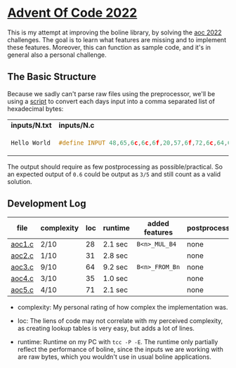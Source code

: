 # [Advent Of Code 2022](https://adventofcode.com/2022)

This is my attempt at improving the boline library, by solving the [aoc 2022](https://adventofcode.com/2022) challenges.
The goal is to learn what features are missing and to implement these features.
Moreover, this can function as sample code, and it's in general also a personal challenge.


## The Basic Structure

Because we sadly can't parse raw files using the preprocessor, we'll be using a [script](inputs/convert.sh) to convert each days input into a comma separated list of hexadecimal bytes:

<table>
<tr><td><b>inputs/N.txt</b></td><td><b>inputs/N.c</b></td></tr>
<tr><td>

```c
Hello World
```

</td><td>

```c
#define INPUT 48,65,6c,6c,6f,20,57,6f,72,6c,64,0a
```

</td></tr></table>

The output should require as few postprocessing as possible/practical.
So an expected output of `0.6` could be output as `3/5` and still count as a valid solution.



## Development Log


| file             | complexity | loc | runtime | added features | postprocessing | godbolt                                      |
| ----             | ---------- | --- | ------- | -------------- | -------------- | -------                                      |
| [aoc1.c](aoc1.c) | 2/10       | 28  | 2.1 sec | `B<n>_MUL_B4`  | none           | [WK4zdW5vK](https://godbolt.org/z/WK4zdW5vK) |
| [aoc2.c](aoc2.c) | 1/10       | 31  | 2.8 sec |                | none           | [cKef7jPWs](https://godbolt.org/z/cKef7jPWs) |
| [aoc3.c](aoc3.c) | 9/10       | 64  | 9.2 sec | `B<n>_FROM_Bn` | none           | [ezozv1jTT](https://godbolt.org/z/ezozv1jTT) |
| [aoc4.c](aoc4.c) | 3/10       | 35  | 1.0 sec |                | none           | [8TP8zeeb1](https://godbolt.org/z/8TP8zeeb1) |
| [aoc5.c](aoc5.c) | 4/10       | 71  | 2.1 sec |                | none           | [M1bedjhEv](https://godbolt.org/z/M1bedjhEv) |


* complexity: My personal rating of how complex the implementation was.

* loc: The liens of code may not correlate with my perceived complexity, as creating lookup tables is very easy, but adds a lot of lines.

* runtime: Runtime on my PC with `tcc -P -E`. The runtime only partially reflect the performance of boline, since the inputs we are working with are raw bytes, which you wouldn't use in usual boline applications.

